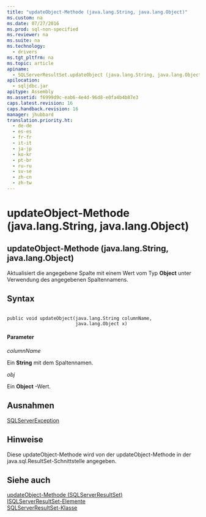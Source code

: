 ```yaml
---
title: "updateObject-Methode (java.lang.String, java.lang.Object)"
ms.custom: na
ms.date: 07/27/2016
ms.prod: sql-non-specified
ms.reviewer: na
ms.suite: na
ms.technology: 
  - drivers
ms.tgt_pltfrm: na
ms.topic: article
apiname: 
  - SQLServerResultSet.updateObject (java.lang.String, java.lang.Object)
apilocation: 
  - sqljdbc.jar
apitype: Assembly
ms.assetid: f6999d9c-eab6-4e4d-96d8-e0fa4b4b87e3
caps.latest.revision: 16
caps.handback.revision: 16
manager: jhubbard
translation.priority.ht: 
  - de-de
  - es-es
  - fr-fr
  - it-it
  - ja-jp
  - ko-kr
  - pt-br
  - ru-ru
  - sv-se
  - zh-cn
  - zh-tw
---
```

# updateObject-Methode (java.lang.String, java.lang.Object)
    
## updateObject\-Methode \(java.lang.String, java.lang.Object\)  
 Aktualisiert die angegebene Spalte mit einem Wert vom Typ **Object** unter Verwendung des angegebenen Spaltennamens.  
  
## Syntax  
  
```  
  
public void updateObject(java.lang.String columnName,  
                         java.lang.Object x)  
```  
  
#### Parameter  
 *columnName*  
  
 Ein **String** mit dem Spaltennamen.  
  
 *obj*  
  
 Ein **Object** \-Wert.  
  
## Ausnahmen  
 [SQLServerException](../content/SQLServerException-Class.md)  
  
## Hinweise  
 Diese updateObject\-Methode wird von der updateObject\-Methode in der java.sql.ResultSet\-Schnittstelle angegeben.  
  
## Siehe auch  
 [updateObject-Methode &#40;SQLServerResultSet&#41;](../content/updateObject-Method--SQLServerResultSet-.md)   
 [ISQLServerResultSet-Elemente](../content/SQLServerResultSet-Members.md)   
 [SQLServerResultSet-Klasse](../content/SQLServerResultSet-Class.md)  
  
  